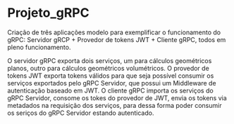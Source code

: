 # Projeto_gRPC
Criação de três aplicações modelo para exemplificar o
funcionamento do gRPC: Servidor gRCP + Provedor de tokens JWT + Cliente gRPC, todos em pleno funcionamento.

 O servidor gRPC exporta dois serviços, um para cálculos geométricos planos, outro para cálculos geométricos volumétricos.
 O provedor de tokens JWT exporta tokens válidos para que seja possível consumir os serviços exportados pelo gRPC Servidor, que possui um Middleware de autenticação baseado em JWT.
 O cliente gRPC importa os serviços do gRPC Servidor, consome os tokes do provedor de JWT, envia os tokens via metadados na requisição dos serviços, para dessa forma poder consumir os seriços do gRPC Servidor estando autenticado.
